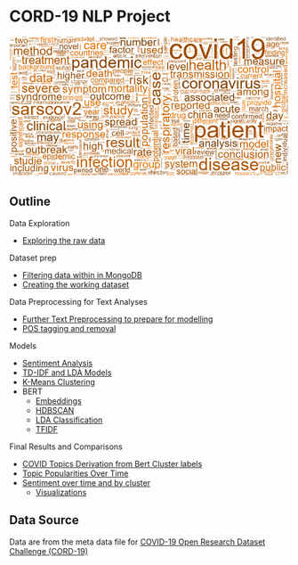 # CORD-19 NLP Project

![](wordcloud.png)

## Outline

Data Exploration
 - [Exploring the raw data](Code/COVID_Pubs_Wk_4.ipynb)

Dataset prep 
 - [Filtering data within in MongoDB](Code/MongoDB_Initial_Cleaning.ipynb)
 - [Creating the working dataset](Code/Lesson6_Assigment_Amit_1001.ipynb)

Data Preprocessing for Text Analyses
 - [Further Text Preprocessing to prepare for modelling](Code/wk8_Preprocess_Text.ipynb)
 - [POS tagging and removal](Code/wk10_Final.py)

Models
 - [Sentiment Analysis](Code/Initial_Sentiment_Analyses.ipynb)
 - [TD-IDF and LDA Models](Code/LDA_abstract_final.ipynb)
 - [K-Means Clustering](Code/Important_words_clustering_K_Means_Amit.ipynb)
 - BERT
   - [Embeddings](Code/embeddings.py)
   - [HDBSCAN](Code/hdbscan.py)
   - [LDA Classification](Code/classLDA_full.py)
   - [TFIDF](Code/classTFIDF.py)

Final Results and Comparisons
 - [COVID Topics Derivation from Bert Cluster labels](Code/Sample_COVID-19_word_cloud_code_based_on_cluster_label.ipynb)
 - [Topic Popularities Over Time](Code/Wk12_Temporal_ClusterAnalysis.ipynb)
 - [Sentiment over time and by cluster](Code/Sentiment_vs_Time.ipynb)
   - [Visualizations](Code/Visuals_Sentiment_and_Networks.R)

## Data Source
Data are from the meta data file for [COVID-19 Open Research Dataset Challenge (CORD-19)](https://www.kaggle.com/allen-institute-for-ai/CORD-19-research-challenge?select=metadata.csv)
